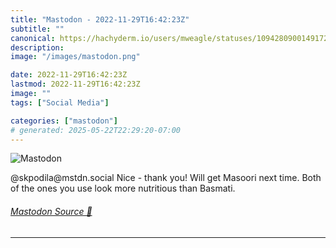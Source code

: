 ```yaml
---
title: "Mastodon - 2022-11-29T16:42:23Z"
subtitle: ""
canonical: https://hachyderm.io/users/mweagle/statuses/109428090014917270
description:
image: "/images/mastodon.png"

date: 2022-11-29T16:42:23Z
lastmod: 2022-11-29T16:42:23Z
image: ""
tags: ["Social Media"]

categories: ["mastodon"]
# generated: 2025-05-22T22:29:20-07:00
---
```

![Mastodon](/images/mastodon.png)

<p>@skpodila@mstdn.social Nice - thank you!  Will get Masoori next time. Both of the ones you use look more nutritious than Basmati.</p>


###### [Mastodon Source 🐘](https://hachyderm.io/@mweagle/109428090014917270)

___

